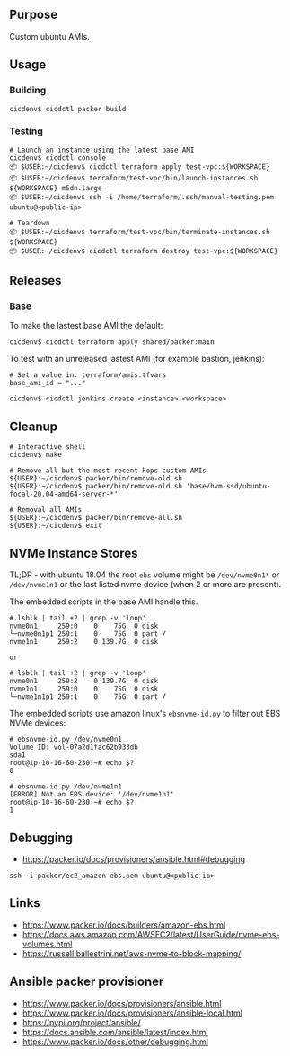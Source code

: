 ## Purpose
Custom ubuntu AMIs.

## Usage
### Building
```
cicdenv$ cicdctl packer build
```

### Testing
```
# Launch an instance using the latest base AMI
cicdenv$ cicdctl console
📦 $USER:~/cicdenv$ cicdctl terraform apply test-vpc:${WORKSPACE}
📦 $USER:~/cicdenv$ terraform/test-vpc/bin/launch-instances.sh ${WORKSPACE} m5dn.large
📦 $USER:~/cicdenv$ ssh -i /home/terraform/.ssh/manual-testing.pem ubuntu@<public-ip>

# Teardown
📦 $USER:~/cicdenv$ terraform/test-vpc/bin/terminate-instances.sh ${WORKSPACE}
📦 $USER:~/cicdenv$ cicdctl terraform destroy test-vpc:${WORKSPACE}
```

## Releases
### Base
To make the lastest base AMI the default:
```
cicdenv$ cicdctl terraform apply shared/packer:main
```

To test with an unreleased lastest AMI (for example bastion, jenkins):
```
# Set a value in: terraform/amis.tfvars
base_ami_id = "..."

cicdenv$ cicdctl jenkins create <instance>:<workspace>
```

## Cleanup
```
# Interactive shell
cicdenv$ make

# Remove all but the most recent kops custom AMIs
${USER}:~/cicdenv$ packer/bin/remove-old.sh
${USER}:~/cicdenv$ packer/bin/remove-old.sh 'base/hvm-ssd/ubuntu-focal-20.04-amd64-server-*'

# Removal all AMIs
${USER}:~/cicdenv$ packer/bin/remove-all.sh
${USER}:~/cicdenv$ exit
```

## NVMe Instance Stores
TL;DR - with ubuntu 18.04 the root `ebs` volume might be 
`/dev/nvme0n1*` or `/dev/nvme1n1` or the last listed nvme device 
(when 2 or more are present).

The embedded scripts in the base AMI handle this.

```
# lsblk | tail +2 | grep -v 'loop'
nvme0n1     259:0    0    75G  0 disk 
└─nvme0n1p1 259:1    0    75G  0 part /
nvme1n1     259:2    0 139.7G  0 disk

or 

# lsblk | tail +2 | grep -v 'loop'
nvme0n1     259:2    0 139.7G  0 disk
nvme1n1     259:0    0    75G  0 disk 
└─nvme1n1p1 259:1    0    75G  0 part /
```

The embedded scripts use amazon linux's `ebsnvme-id.py` to filter out EBS NVMe devices:
```
# ebsnvme-id.py /dev/nvme0n1
Volume ID: vol-07a2d1fac62b933db
sda1                            
root@ip-10-16-60-230:~# echo $?
0
---
# ebsnvme-id.py /dev/nvme1n1
[ERROR] Not an EBS device: '/dev/nvme1n1'
root@ip-10-16-60-230:~# echo $?
1
```

## Debugging
* https://packer.io/docs/provisioners/ansible.html#debugging

```
ssh -i packer/ec2_amazon-ebs.pem ubuntu@<public-ip>
```

## Links
* https://www.packer.io/docs/builders/amazon-ebs.html
* https://docs.aws.amazon.com/AWSEC2/latest/UserGuide/nvme-ebs-volumes.html
* https://russell.ballestrini.net/aws-nvme-to-block-mapping/

## Ansible packer provisioner
* https://www.packer.io/docs/provisioners/ansible.html
* https://www.packer.io/docs/provisioners/ansible-local.html
* https://pypi.org/project/ansible/
* https://docs.ansible.com/ansible/latest/index.html
* https://www.packer.io/docs/other/debugging.html
